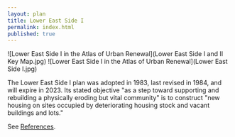 ```yaml
---
layout: plan
title: Lower East Side I
permalink: index.html
published: true
---
```


![Lower East Side I in the Atlas of Urban Renewal](Lower East Side I and II Key Map.jpg)
![Lower East Side I in the Atlas of Urban Renewal](Lower East Side I.jpg)

The Lower East Side I plan was adopted in 1983, last revised in 1984, and will expire in 2023. Its stated objective "as a step toward supporting and rebuilding a physically eroding but vital community" is to construct "new housing on sites occupied by deteriorating housing stock and vacant buildings and lots."

See [References](http://www.urbanreviewer.org/#page=references.html). 